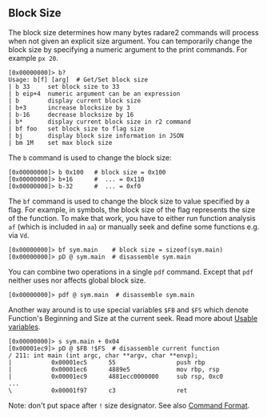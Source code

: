 ## Block Size

The block size determines how many bytes radare2 commands will process when not given an explicit size argument. You can temporarily change the block size by specifying a numeric argument to the print commands. For example `px 20`.

```
[0x00000000]> b?
Usage: b[f] [arg]  # Get/Set block size
| b 33     set block size to 33
| b eip+4  numeric argument can be an expression
| b        display current block size
| b+3      increase blocksize by 3
| b-16     decrease blocksize by 16
| b*       display current block size in r2 command
| bf foo   set block size to flag size
| bj       display block size information in JSON
| bm 1M    set max block size
```

The `b` command is used to change the block size:

```
[0x00000000]> b 0x100   # block size = 0x100
[0x00000000]> b+16      #  ... = 0x110
[0x00000000]> b-32      #  ... = 0xf0
```

The `bf` command is used to change the block size to value specified by a flag. For example, in symbols, the block size of the flag represents the size of the function. To make that work, you have to either run function analysis `af` (which is included in `aa`) or manually seek and define some functions e.g. via `Vd`.

```
[0x00000000]> bf sym.main    # block size = sizeof(sym.main)
[0x00000000]> pD @ sym.main  # disassemble sym.main
```

You can combine two operations in a single `pdf` command. Except that `pdf` neither uses nor affects global block size.

```
[0x00000000]> pdf @ sym.main  # disassemble sym.main
```

Another way around is to use special variables `$FB` and `$FS` which denote Function's Beginning and Size at the current seek. Read more about [Usable variables](../refcard/intro.md#usable-variables-in-expression).

```
[0x00000000]> s sym.main + 0x04
[0x00001ec9]> pD @ $FB !$FS  # disassemble current function
/ 211: int main (int argc, char **argv, char **envp);
|           0x00001ec5      55                 push rbp
|           0x00001ec6      4889e5             mov rbp, rsp
|           0x00001ec9      4881ecc0000000     sub rsp, 0xc0
...
\           0x00001f97      c3                 ret
```

Note: don't put space after `!` size designator. See also [Command Format](../first_steps/syntax.md).
